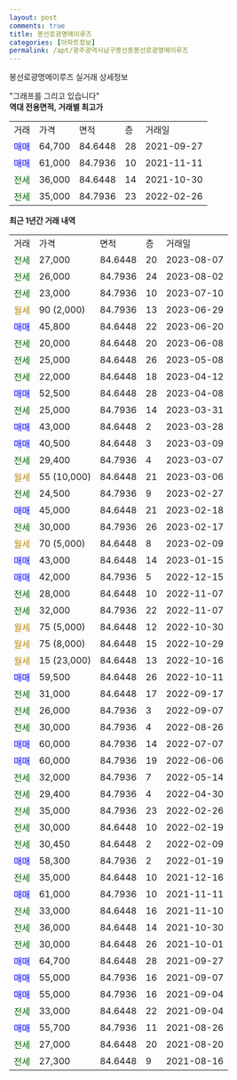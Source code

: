 ```yaml
---
layout: post
comments: true
title: 봉선로광명메이루즈
categories: [아파트정보]
permalink: /apt/광주광역시남구봉선동봉선로광명메이루즈
---
```


봉선로광명메이루즈 실거래 상세정보

<script type="text/javascript">
  google.charts.load('current', {'packages':['line', 'corechart']});
  google.charts.setOnLoadCallback(drawChart);

  function drawChart() {
    var data = new google.visualization.DataTable();
    data.addColumn('date', '거래일');
    data.addColumn('number', "매매");
    data.addColumn('number', "전세");
    data.addColumn('number', "전매");

    data.addRows([[new Date(Date.parse("2023-08-07")), null, 27000, null], [new Date(Date.parse("2023-08-02")), null, 26000, null], [new Date(Date.parse("2023-07-10")), null, 23000, null], [new Date(Date.parse("2023-06-29")), null, null, null], [new Date(Date.parse("2023-06-20")), 45800, null, null], [new Date(Date.parse("2023-06-08")), null, 20000, null], [new Date(Date.parse("2023-05-08")), null, 25000, null], [new Date(Date.parse("2023-04-12")), null, 22000, null], [new Date(Date.parse("2023-04-08")), 52500, null, null], [new Date(Date.parse("2023-03-31")), null, 25000, null], [new Date(Date.parse("2023-03-28")), 43000, null, null], [new Date(Date.parse("2023-03-09")), 40500, null, null], [new Date(Date.parse("2023-03-07")), null, 29400, null], [new Date(Date.parse("2023-03-06")), null, null, null], [new Date(Date.parse("2023-02-27")), null, 24500, null], [new Date(Date.parse("2023-02-18")), 45000, null, null], [new Date(Date.parse("2023-02-17")), null, 30000, null], [new Date(Date.parse("2023-02-09")), null, null, null], [new Date(Date.parse("2023-01-15")), 43000, null, null], [new Date(Date.parse("2022-12-15")), 42000, null, null], [new Date(Date.parse("2022-11-07")), null, 28000, null], [new Date(Date.parse("2022-11-07")), null, 32000, null], [new Date(Date.parse("2022-10-30")), null, null, null], [new Date(Date.parse("2022-10-29")), null, null, null], [new Date(Date.parse("2022-10-16")), null, null, null], [new Date(Date.parse("2022-10-11")), 59500, null, null], [new Date(Date.parse("2022-09-17")), null, 31000, null], [new Date(Date.parse("2022-09-07")), null, 26000, null], [new Date(Date.parse("2022-08-26")), null, 30000, null], [new Date(Date.parse("2022-07-07")), 60000, null, null], [new Date(Date.parse("2022-06-06")), 60000, null, null], [new Date(Date.parse("2022-05-14")), null, 32000, null], [new Date(Date.parse("2022-04-30")), null, 29400, null], [new Date(Date.parse("2022-02-26")), null, 35000, null], [new Date(Date.parse("2022-02-19")), null, 30000, null], [new Date(Date.parse("2022-02-09")), null, 30450, null], [new Date(Date.parse("2022-01-19")), 58300, null, null], [new Date(Date.parse("2021-12-16")), null, 35000, null], [new Date(Date.parse("2021-11-11")), 61000, null, null], [new Date(Date.parse("2021-11-10")), null, 33000, null], [new Date(Date.parse("2021-10-30")), null, 36000, null], [new Date(Date.parse("2021-10-01")), null, 30000, null], [new Date(Date.parse("2021-09-27")), 64700, null, null], [new Date(Date.parse("2021-09-07")), 55000, null, null], [new Date(Date.parse("2021-09-04")), 55000, null, null], [new Date(Date.parse("2021-09-04")), null, 33000, null], [new Date(Date.parse("2021-08-26")), 55700, null, null], [new Date(Date.parse("2021-08-20")), null, 27000, null], [new Date(Date.parse("2021-08-16")), null, 27300, null]]);

    var options = {
      hAxis: {
        format: 'yyyy/MM/dd'
      },    
      lineWidth: 0,
      pointsVisible: true,    
      title: '최근 1년간 유형별 실거래가 분포',
      legend: { position: 'bottom' }
    };

    var formatter = new google.visualization.NumberFormat({pattern:'###,###'} );
    formatter.format(data, 1);
    formatter.format(data, 2);
    
    setTimeout(function() {
        var chart = new google.visualization.LineChart(document.getElementById('columnchart_material'));
        chart.draw(data, (options));
        document.getElementById('loading').style.display = 'none';
    }, 200);
  }
</script>


<div id="loading" style="z-index:20; display: block; margin-left: 0px">"그래프를 그리고 있습니다"</div>
<div id="columnchart_material" style="width: 95%; margin-left: 0px; display: block"></div>
<!-- contents start -->
<b>역대 전용면적, 거래별 최고가</b>
<table class="sortable">
    <tr>
      <td>거래</td>
      <td>가격</td>
      <td>면적</td>
      <td>층</td>
      <td>거래일</td>
    </tr>
        <tr>
          <td><a style="color: blue">매매</a></td>
          <td>64,700</td>
          <td>84.6448</td>
          <td>28</td>
          <td>2021-09-27</td>
        </tr>            <tr>
          <td><a style="color: blue">매매</a></td>
          <td>61,000</td>
          <td>84.7936</td>
          <td>10</td>
          <td>2021-11-11</td>
        </tr>        
        <tr>
              <td><a style="color: darkgreen">전세</a></td>
              <td>36,000</td>
              <td>84.6448</td>
              <td>14</td>
              <td>2021-10-30</td>
            </tr>            <tr>
              <td><a style="color: darkgreen">전세</a></td>
              <td>35,000</td>
              <td>84.7936</td>
              <td>23</td>
              <td>2022-02-26</td>
            </tr>        
    
</table>

<b>최근 1년간 거래 내역</b>

<table class="sortable">
    <tr>
      <td>거래</td>
      <td>가격</td>
      <td>면적</td>
      <td>층</td>
      <td>거래일</td>
    </tr>
    <tr>
      <td><a style="color: darkgreen">전세</a></td>
      <td>27,000</td>
      <td>84.6448</td>
      <td>20</td>
      <td>2023-08-07</td>
    </tr>          <tr>
      <td><a style="color: darkgreen">전세</a></td>
      <td>26,000</td>
      <td>84.7936</td>
      <td>24</td>
      <td>2023-08-02</td>
    </tr>          <tr>
      <td><a style="color: darkgreen">전세</a></td>
      <td>23,000</td>
      <td>84.7936</td>
      <td>10</td>
      <td>2023-07-10</td>
    </tr>          <tr>
      <td><a style="color: darkgoldenrod">월세</a></td>
      <td>90 (2,000)</td>
      <td>84.7936</td>
      <td>13</td>
      <td>2023-06-29</td>
    </tr>          <tr>
      <td><a style="color: blue">매매</a></td>
      <td>45,800</td>
      <td>84.6448</td>
      <td>22</td>
      <td>2023-06-20</td>
    </tr>          <tr>
      <td><a style="color: darkgreen">전세</a></td>
      <td>20,000</td>
      <td>84.6448</td>
      <td>20</td>
      <td>2023-06-08</td>
    </tr>          <tr>
      <td><a style="color: darkgreen">전세</a></td>
      <td>25,000</td>
      <td>84.6448</td>
      <td>26</td>
      <td>2023-05-08</td>
    </tr>          <tr>
      <td><a style="color: darkgreen">전세</a></td>
      <td>22,000</td>
      <td>84.6448</td>
      <td>18</td>
      <td>2023-04-12</td>
    </tr>          <tr>
      <td><a style="color: blue">매매</a></td>
      <td>52,500</td>
      <td>84.6448</td>
      <td>28</td>
      <td>2023-04-08</td>
    </tr>          <tr>
      <td><a style="color: darkgreen">전세</a></td>
      <td>25,000</td>
      <td>84.7936</td>
      <td>14</td>
      <td>2023-03-31</td>
    </tr>          <tr>
      <td><a style="color: blue">매매</a></td>
      <td>43,000</td>
      <td>84.6448</td>
      <td>2</td>
      <td>2023-03-28</td>
    </tr>          <tr>
      <td><a style="color: blue">매매</a></td>
      <td>40,500</td>
      <td>84.6448</td>
      <td>3</td>
      <td>2023-03-09</td>
    </tr>          <tr>
      <td><a style="color: darkgreen">전세</a></td>
      <td>29,400</td>
      <td>84.7936</td>
      <td>4</td>
      <td>2023-03-07</td>
    </tr>          <tr>
      <td><a style="color: darkgoldenrod">월세</a></td>
      <td>55 (10,000)</td>
      <td>84.6448</td>
      <td>21</td>
      <td>2023-03-06</td>
    </tr>          <tr>
      <td><a style="color: darkgreen">전세</a></td>
      <td>24,500</td>
      <td>84.7936</td>
      <td>9</td>
      <td>2023-02-27</td>
    </tr>          <tr>
      <td><a style="color: blue">매매</a></td>
      <td>45,000</td>
      <td>84.6448</td>
      <td>21</td>
      <td>2023-02-18</td>
    </tr>          <tr>
      <td><a style="color: darkgreen">전세</a></td>
      <td>30,000</td>
      <td>84.7936</td>
      <td>26</td>
      <td>2023-02-17</td>
    </tr>          <tr>
      <td><a style="color: darkgoldenrod">월세</a></td>
      <td>70 (5,000)</td>
      <td>84.6448</td>
      <td>8</td>
      <td>2023-02-09</td>
    </tr>          <tr>
      <td><a style="color: blue">매매</a></td>
      <td>43,000</td>
      <td>84.6448</td>
      <td>14</td>
      <td>2023-01-15</td>
    </tr>          <tr>
      <td><a style="color: blue">매매</a></td>
      <td>42,000</td>
      <td>84.7936</td>
      <td>5</td>
      <td>2022-12-15</td>
    </tr>          <tr>
      <td><a style="color: darkgreen">전세</a></td>
      <td>28,000</td>
      <td>84.6448</td>
      <td>10</td>
      <td>2022-11-07</td>
    </tr>          <tr>
      <td><a style="color: darkgreen">전세</a></td>
      <td>32,000</td>
      <td>84.7936</td>
      <td>22</td>
      <td>2022-11-07</td>
    </tr>          <tr>
      <td><a style="color: darkgoldenrod">월세</a></td>
      <td>75 (5,000)</td>
      <td>84.6448</td>
      <td>12</td>
      <td>2022-10-30</td>
    </tr>          <tr>
      <td><a style="color: darkgoldenrod">월세</a></td>
      <td>75 (8,000)</td>
      <td>84.6448</td>
      <td>15</td>
      <td>2022-10-29</td>
    </tr>          <tr>
      <td><a style="color: darkgoldenrod">월세</a></td>
      <td>15 (23,000)</td>
      <td>84.6448</td>
      <td>13</td>
      <td>2022-10-16</td>
    </tr>          <tr>
      <td><a style="color: blue">매매</a></td>
      <td>59,500</td>
      <td>84.6448</td>
      <td>26</td>
      <td>2022-10-11</td>
    </tr>          <tr>
      <td><a style="color: darkgreen">전세</a></td>
      <td>31,000</td>
      <td>84.6448</td>
      <td>17</td>
      <td>2022-09-17</td>
    </tr>          <tr>
      <td><a style="color: darkgreen">전세</a></td>
      <td>26,000</td>
      <td>84.7936</td>
      <td>3</td>
      <td>2022-09-07</td>
    </tr>          <tr>
      <td><a style="color: darkgreen">전세</a></td>
      <td>30,000</td>
      <td>84.7936</td>
      <td>4</td>
      <td>2022-08-26</td>
    </tr>          <tr>
      <td><a style="color: blue">매매</a></td>
      <td>60,000</td>
      <td>84.7936</td>
      <td>14</td>
      <td>2022-07-07</td>
    </tr>          <tr>
      <td><a style="color: blue">매매</a></td>
      <td>60,000</td>
      <td>84.7936</td>
      <td>19</td>
      <td>2022-06-06</td>
    </tr>          <tr>
      <td><a style="color: darkgreen">전세</a></td>
      <td>32,000</td>
      <td>84.7936</td>
      <td>7</td>
      <td>2022-05-14</td>
    </tr>          <tr>
      <td><a style="color: darkgreen">전세</a></td>
      <td>29,400</td>
      <td>84.7936</td>
      <td>4</td>
      <td>2022-04-30</td>
    </tr>          <tr>
      <td><a style="color: darkgreen">전세</a></td>
      <td>35,000</td>
      <td>84.7936</td>
      <td>23</td>
      <td>2022-02-26</td>
    </tr>          <tr>
      <td><a style="color: darkgreen">전세</a></td>
      <td>30,000</td>
      <td>84.6448</td>
      <td>10</td>
      <td>2022-02-19</td>
    </tr>          <tr>
      <td><a style="color: darkgreen">전세</a></td>
      <td>30,450</td>
      <td>84.6448</td>
      <td>2</td>
      <td>2022-02-09</td>
    </tr>          <tr>
      <td><a style="color: blue">매매</a></td>
      <td>58,300</td>
      <td>84.7936</td>
      <td>2</td>
      <td>2022-01-19</td>
    </tr>          <tr>
      <td><a style="color: darkgreen">전세</a></td>
      <td>35,000</td>
      <td>84.6448</td>
      <td>10</td>
      <td>2021-12-16</td>
    </tr>          <tr>
      <td><a style="color: blue">매매</a></td>
      <td>61,000</td>
      <td>84.7936</td>
      <td>10</td>
      <td>2021-11-11</td>
    </tr>          <tr>
      <td><a style="color: darkgreen">전세</a></td>
      <td>33,000</td>
      <td>84.6448</td>
      <td>16</td>
      <td>2021-11-10</td>
    </tr>          <tr>
      <td><a style="color: darkgreen">전세</a></td>
      <td>36,000</td>
      <td>84.6448</td>
      <td>14</td>
      <td>2021-10-30</td>
    </tr>          <tr>
      <td><a style="color: darkgreen">전세</a></td>
      <td>30,000</td>
      <td>84.6448</td>
      <td>26</td>
      <td>2021-10-01</td>
    </tr>          <tr>
      <td><a style="color: blue">매매</a></td>
      <td>64,700</td>
      <td>84.6448</td>
      <td>28</td>
      <td>2021-09-27</td>
    </tr>          <tr>
      <td><a style="color: blue">매매</a></td>
      <td>55,000</td>
      <td>84.7936</td>
      <td>16</td>
      <td>2021-09-07</td>
    </tr>          <tr>
      <td><a style="color: blue">매매</a></td>
      <td>55,000</td>
      <td>84.7936</td>
      <td>16</td>
      <td>2021-09-04</td>
    </tr>          <tr>
      <td><a style="color: darkgreen">전세</a></td>
      <td>33,000</td>
      <td>84.6448</td>
      <td>22</td>
      <td>2021-09-04</td>
    </tr>          <tr>
      <td><a style="color: blue">매매</a></td>
      <td>55,700</td>
      <td>84.7936</td>
      <td>11</td>
      <td>2021-08-26</td>
    </tr>          <tr>
      <td><a style="color: darkgreen">전세</a></td>
      <td>27,000</td>
      <td>84.6448</td>
      <td>20</td>
      <td>2021-08-20</td>
    </tr>          <tr>
      <td><a style="color: darkgreen">전세</a></td>
      <td>27,300</td>
      <td>84.6448</td>
      <td>9</td>
      <td>2021-08-16</td>
    </tr>      </table>
<!-- contents end -->    

